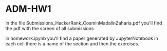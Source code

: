 # ADM-HW1

In the file Submissions_HackerRank_CosminMadalinZaharia.pdf you'll find the pdf with the screen of all submissions

In homework.ipynb you'll find a paper generated by JupyterNotebook in each cell there is a name of the section and then the exercises. 
